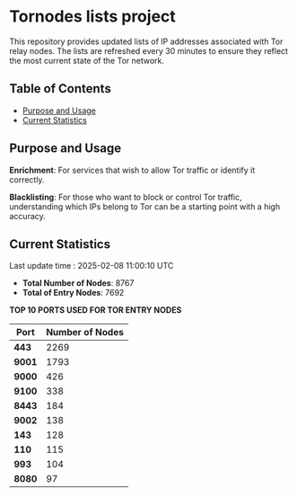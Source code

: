 # Tornodes lists project

This repository provides updated lists of IP addresses associated with Tor relay nodes. The lists are refreshed every 30 minutes to ensure they reflect the most current state of the Tor network.

## Table of Contents

- [Purpose and Usage](#purpose-and-usage)
- [Current Statistics](#current-statistics)


## Purpose and Usage

**Enrichment**: For services that wish to allow Tor traffic or identify it correctly.

**Blacklisting**: For those who want to block or control Tor traffic, understanding which IPs belong to Tor can be a starting point with a high accuracy.

## Current Statistics

Last update time : 2025-02-08 11:00:10 UTC

- **Total Number of Nodes**: 8767
- **Total of Entry Nodes**: 7692

**TOP 10 PORTS USED FOR TOR ENTRY NODES**

| **Port** | **Number of Nodes** |
|------|-----------------|
| **443**   | 2269  |
| **9001**   | 1793  |
| **9000**   | 426  |
| **9100**   | 338  |
| **8443**   | 184  |
| **9002**   | 138  |
| **143**   | 128  |
| **110**   | 115  |
| **993**   | 104  |
| **8080**   | 97  |

